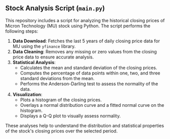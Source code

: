 ## Stock Analysis Script (`main.py`)

This repository includes a script for analyzing the historical closing prices of Micron Technology (MU) stock using Python. The script performs the following steps:

1. **Data Download**: Fetches the last 5 years of daily closing price data for MU using the `yfinance` library.
2. **Data Cleaning**: Removes any missing or zero values from the closing price data to ensure accurate analysis.
3. **Statistical Analysis**:
   - Calculates the mean and standard deviation of the closing prices.
   - Computes the percentage of data points within one, two, and three standard deviations from the mean.
   - Performs the Anderson-Darling test to assess the normality of the data.
4. **Visualization**:
   - Plots a histogram of the closing prices.
   - Overlays a normal distribution curve and a fitted normal curve on the histogram.
   - Displays a Q-Q plot to visually assess normality.

These analyses help to understand the distribution and statistical properties of the stock's closing prices over the selected period.
